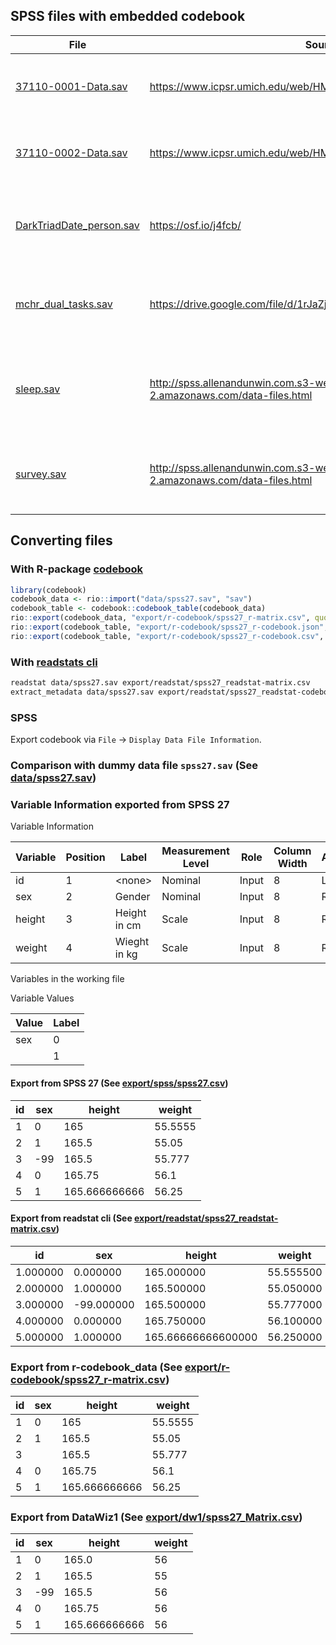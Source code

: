 ## SPSS files with embedded codebook

| File                                                      | Source                                                                                  | File creator                                          |
| --------------------------------------------------------- | --------------------------------------------------------------------------------------- | ----------------------------------------------------- |
| [37110-0001-Data.sav](data/37110-0001-Data.sav)           | <https://www.icpsr.umich.edu/web/HMCA/studies/37110/versions/V1>                        | SPSS System File TICS 64-bit Linux 25.0.0.0           |
| [37110-0002-Data.sav](data/37110-0002-Data.sav)           | <https://www.icpsr.umich.edu/web/HMCA/studies/37110/versions/V1>                        | SPSS System File TICS 64-bit Linux 25.0.0.0           |
| [DarkTriadDate_person.sav](data/DarkTriadDate_person.sav) | <https://osf.io/j4fcb/>                                                                 | SPSS System File TICS 64-bit MS Windows 22.0.0.0      |
| [mchr_dual_tasks.sav](data/mchr_dual_tasks.sav)           | <https://drive.google.com/file/d/1rJaZjiJ8p1gOKn6Vwq8AK9zSkB4aAMfv>                     | SPSS System File TICS 64-bit MS Windows 24.0.0.0      |
| [sleep.sav](data/sleep.sav)                               | <http://spss.allenandunwin.com.s3-website-ap-southeast-2.amazonaws.com/data-files.html> | SPSS System File MS Windows Release 12.0 spssio32.dll |
| [survey.sav](data/survey.sav)                             | <http://spss.allenandunwin.com.s3-website-ap-southeast-2.amazonaws.com/data-files.html> | SPSS System File MS Windows Release 15.0.0            |

## Converting files

### With R-package [codebook](https://rubenarslan.github.io/codebook/)

```r
library(codebook)
codebook_data <- rio::import("data/spss27.sav", "sav")
codebook_table <- codebook::codebook_table(codebook_data)
rio::export(codebook_data, "export/r-codebook/spss27_r-matrix.csv", quote = TRUE)
rio::export(codebook_table, "export/r-codebook/spss27_r-codebook.json", quote = TRUE)
rio::export(codebook_table, "export/r-codebook/spss27_r-codebook.csv", quote = TRUE)
```

### With [readstats cli](https://github.com/WizardMac/ReadStat)

```sh
readstat data/spss27.sav export/readstat/spss27_readstat-matrix.csv
extract_metadata data/spss27.sav export/readstat/spss27_readstat-codebook.json
```

### SPSS

Export codebook via `File` -> `Display Data File Information`.

### Comparison with dummy data file `spss27.sav` (See [data/spss27.sav](data/spss27.sav))

### Variable Information exported from SPSS 27

Variable Information

| Variable | Position | Label        | Measurement Level | Role  | Column Width | Alignment | Print Format | Write Format | Missing Values |
| -------- | -------- | ------------ | ----------------- | ----- | ------------ | --------- | ------------ | ------------ | -------------- |
| id       | 1        | \<none\>     | Nominal           | Input | 8            | Left      | F8           | F8           |                |
| sex      | 2        | Gender       | Nominal           | Input | 8            | Right     | F8           | F8           | -99            |
| height   | 3        | Height in cm | Scale             | Input | 8            | Right     | F8.2         | F8.2         |                |
| weight   | 4        | Wieght in kg | Scale             | Input | 8            | Right     | F8           | F8           |                |

Variables in the working file

Variable Values

| Value | Label |
| ----- | ----- |
| sex   | 0     | female |
|       | 1     | male |

#### Export from SPSS 27 (See [export/spss/spss27.csv](export/spss/spss27.csv))

| id  | sex | height        | weight  |
| --- | --- | ------------- | ------- |
| 1   | 0   | 165           | 55.5555 |
| 2   | 1   | 165.5         | 55.05   |
| 3   | -99 | 165.5         | 55.777  |
| 4   | 0   | 165.75        | 56.1    |
| 5   | 1   | 165.666666666 | 56.25   |

#### Export from readstat cli (See [export/readstat/spss27_readstat-matrix.csv](export/readstat/spss27_readstat-matrix.csv))

| id       | sex        | height             | weight    |
| -------- | ---------- | ------------------ | --------- |
| 1.000000 | 0.000000   | 165.000000         | 55.555500 |
| 2.000000 | 1.000000   | 165.500000         | 55.050000 |
| 3.000000 | -99.000000 | 165.500000         | 55.777000 |
| 4.000000 | 0.000000   | 165.750000         | 56.100000 |
| 5.000000 | 1.000000   | 165.66666666600000 | 56.250000 |

### Export from r-codebook_data (See [export/r-codebook/spss27_r-matrix.csv](export/r-codebook/spss27_r-matrix.csv))

| id  | sex | height        | weight  |
| --- | --- | ------------- | ------- |
| 1   | 0   | 165           | 55.5555 |
| 2   | 1   | 165.5         | 55.05   |
| 3   |     | 165.5         | 55.777  |
| 4   | 0   | 165.75        | 56.1    |
| 5   | 1   | 165.666666666 | 56.25   |

### Export from DataWiz1 (See [export/dw1/spss27_Matrix.csv](export/dw1/spss27_Matrix.csv))

| id  | sex | height        | weight |
| --- | --- | ------------- | ------ |
| 1   | 0   | 165.0         | 56     |
| 2   | 1   | 165.5         | 55     |
| 3   | -99 | 165.5         | 56     |
| 4   | 0   | 165.75        | 56     |
| 5   | 1   | 165.666666666 | 56     |
